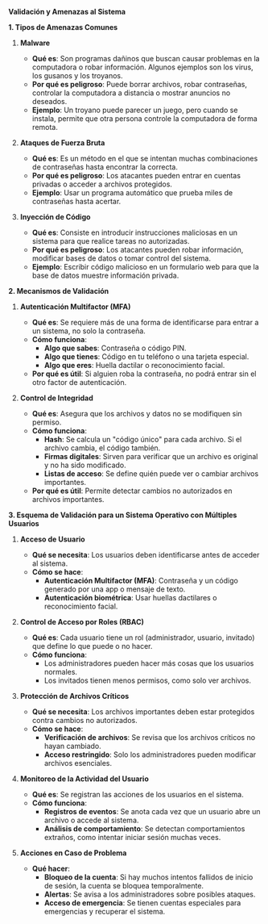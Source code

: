 **Validación y Amenazas al Sistema**

**1. Tipos de Amenazas Comunes**

1. **Malware**

   - **Qué es**: Son programas dañinos que buscan causar problemas en la computadora o robar información. Algunos ejemplos son los virus, los gusanos y los troyanos.
   - **Por qué es peligroso**: Puede borrar archivos, robar contraseñas, controlar la computadora a distancia o mostrar anuncios no deseados.
   - **Ejemplo**: Un troyano puede parecer un juego, pero cuando se instala, permite que otra persona controle la computadora de forma remota.

2. **Ataques de Fuerza Bruta**

   - **Qué es**: Es un método en el que se intentan muchas combinaciones de contraseñas hasta encontrar la correcta.
   - **Por qué es peligroso**: Los atacantes pueden entrar en cuentas privadas o acceder a archivos protegidos.
   - **Ejemplo**: Usar un programa automático que prueba miles de contraseñas hasta acertar.

3. **Inyección de Código**

   - **Qué es**: Consiste en introducir instrucciones maliciosas en un sistema para que realice tareas no autorizadas.
   - **Por qué es peligroso**: Los atacantes pueden robar información, modificar bases de datos o tomar control del sistema.
   - **Ejemplo**: Escribir código malicioso en un formulario web para que la base de datos muestre información privada.

**2. Mecanismos de Validación**

1. **Autenticación Multifactor (MFA)**

   - **Qué es**: Se requiere más de una forma de identificarse para entrar a un sistema, no solo la contraseña.
   - **Cómo funciona**:
     - **Algo que sabes**: Contraseña o código PIN.
     - **Algo que tienes**: Código en tu teléfono o una tarjeta especial.
     - **Algo que eres**: Huella dactilar o reconocimiento facial.
   - **Por qué es útil**: Si alguien roba la contraseña, no podrá entrar sin el otro factor de autenticación.

2. **Control de Integridad**

   - **Qué es**: Asegura que los archivos y datos no se modifiquen sin permiso.
   - **Cómo funciona**:
     - **Hash**: Se calcula un "código único" para cada archivo. Si el archivo cambia, el código también.
     - **Firmas digitales**: Sirven para verificar que un archivo es original y no ha sido modificado.
     - **Listas de acceso**: Se define quién puede ver o cambiar archivos importantes.
   - **Por qué es útil**: Permite detectar cambios no autorizados en archivos importantes.

**3. Esquema de Validación para un Sistema Operativo con Múltiples Usuarios**

1. **Acceso de Usuario**

   - **Qué se necesita**: Los usuarios deben identificarse antes de acceder al sistema.
   - **Cómo se hace**:
     - **Autenticación Multifactor (MFA)**: Contraseña y un código generado por una app o mensaje de texto.
     - **Autenticación biométrica**: Usar huellas dactilares o reconocimiento facial.

2. **Control de Acceso por Roles (RBAC)**

   - **Qué es**: Cada usuario tiene un rol (administrador, usuario, invitado) que define lo que puede o no hacer.
   - **Cómo funciona**:
     - Los administradores pueden hacer más cosas que los usuarios normales.
     - Los invitados tienen menos permisos, como solo ver archivos.

3. **Protección de Archivos Críticos**

   - **Qué se necesita**: Los archivos importantes deben estar protegidos contra cambios no autorizados.
   - **Cómo se hace**:
     - **Verificación de archivos**: Se revisa que los archivos críticos no hayan cambiado.
     - **Acceso restringido**: Solo los administradores pueden modificar archivos esenciales.

4. **Monitoreo de la Actividad del Usuario**

   - **Qué es**: Se registran las acciones de los usuarios en el sistema.
   - **Cómo funciona**:
     - **Registros de eventos**: Se anota cada vez que un usuario abre un archivo o accede al sistema.
     - **Análisis de comportamiento**: Se detectan comportamientos extraños, como intentar iniciar sesión muchas veces.

5. **Acciones en Caso de Problema**

   - **Qué hacer**:
     - **Bloqueo de la cuenta**: Si hay muchos intentos fallidos de inicio de sesión, la cuenta se bloquea temporalmente.
     - **Alertas**: Se avisa a los administradores sobre posibles ataques.
     - **Acceso de emergencia**: Se tienen cuentas especiales para emergencias y recuperar el sistema.

